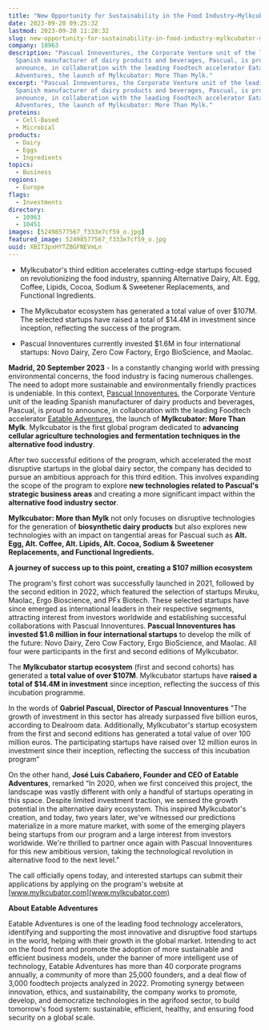 ```yaml
---
title: "New Opportunity for Sustainability in the Food Industry—Mylkcubator: More than Mylk"
date: 2023-09-20 09:25:32
lastmod: 2023-09-20 11:28:32
slug: new-opportunity-for-sustainability-in-food-industry-mylkcubator-more-than-mylk
company: 10963
description: "Pascual Innoventures, the Corporate Venture unit of the leading
  Spanish manufacturer of dairy products and beverages, Pascual, is proud to
  announce, in collaboration with the leading Foodtech accelerator Eatable
  Adventures, the launch of Mylkcubator: More Than Mylk."
excerpt: "Pascual Innoventures, the Corporate Venture unit of the leading
  Spanish manufacturer of dairy products and beverages, Pascual, is proud to
  announce, in collaboration with the leading Foodtech accelerator Eatable
  Adventures, the launch of Mylkcubator: More Than Mylk."
proteins:
  - Cell-Based
  - Microbial
products:
  - Dairy
  - Eggs
  - Ingredients
topics:
  - Business
regions:
  - Europe
flags:
  - Investments
directory:
  - 10963
  - 10451
images: [52498577567_f333e7cf59_o.jpg]
featured_image: 52498577567_f333e7cf59_o.jpg
uuid: XBIT3pxHYTZBGFNEVmLn
---
```

* Mylkcubator's third edition accelerates cutting-edge startups focused on revolutionizing the food industry, spanning Alternative Dairy, Alt. Egg, Coffee, Lipids, Cocoa, Sodium & Sweetener Replacements, and Functional Ingredients.


* The Mylkcubator ecosystem has generated a total value of over $107M. The selected startups have raised a total of $14.4M in investment since inception, reflecting the success of the program.


* Pascual Innoventures currently invested $1.6M in four international startups: Novo Dairy, Zero Cow Factory, Ergo BioScience, and Maolac.



**Madrid, 20 September 2023** - In a constantly changing world with pressing environmental concerns, the food industry is facing numerous challenges. The need to adopt more sustainable and environmentally friendly practices is undeniable. In this context, [Pascual Innoventures](https://pascualinnoventures.com/), the Corporate Venture unit of the leading Spanish manufacturer of dairy products and beverages, Pascual, is proud to announce, in collaboration with the leading Foodtech accelerator [Eatable Adventures](https://eatableadventures.com/), the launch of **Mylkcubator: More Than Mylk**. Mylkcubator is the first global program dedicated to **advancing cellular agriculture technologies and fermentation techniques in the alternative food industry**.

After two successful editions of the program, which accelerated the most disruptive startups in the global dairy sector, the company has decided to pursue an ambitious approach for this third edition. This involves expanding the scope of the program to explore **new technologies related to Pascual's strategic business areas** and creating a more significant impact within the **alternative food industry sector**. 

**Mylkcubator: More than Mylk** not only focuses on disruptive technologies for the generation of **biosynthetic dairy products** but also explores new technologies with an impact on tangential areas for Pascual such as **Alt. Egg, Alt. Coffee, Alt. Lipids, Alt. Cocoa, Sodium & Sweetener Replacements, and Functional Ingredients.**

**A journey of success up to this point, creating a $107 million ecosystem**

The program's first cohort was successfully launched in 2021, followed by the second edition in 2022, which featured the selection of startups Miruku, Maolac, Ergo Bioscience, and PFx Biotech. These selected startups have since emerged as international leaders in their respective segments, attracting interest from investors worldwide and establishing successful collaborations with Pascual Innoventures. **Pascual Innoventures has invested $1.6 million in four international startups** to develop the milk of the future: Novo Dairy, Zero Cow Factory, Ergo BioScience, and Maolac. All four were participants in the first and second editions of Mylkcubator.

The **Mylkcubator startup ecosystem** (first and second cohorts) has generated a **total value of over $107M**. Mylkcubator startups have **raised a total of $14.4M in investment** since inception, reflecting the success of this incubation programme.

In the words of **Gabriel Pascual, Director of Pascual Innoventures** "The growth of investment in this sector has already surpassed five billion euros, according to Dealroom data. Additionally, Mylkcubator's startup ecosystem from the first and second editions has generated a total value of over 100 million euros. The participating startups have raised over 12 million euros in investment since their inception, reflecting the success of this incubation program”

On the other hand, **José Luis Cabañero, Founder and CEO of Eatable Adventures**, remarked “In 2020, when we first conceived this project, the landscape was vastly different with only a handful of startups operating in this space. Despite limited investment traction, we sensed the growth potential in the alternative dairy ecosystem. This inspired Mylkcubator's creation, and today, two years later, we've witnessed our predictions materialize in a more mature market, with some of the emerging players being startups from our program and a large interest from investors worldwide. We're thrilled to partner once again with Pascual Innoventures for this new ambitious version, taking the technological revolution in alternative food to the next level.”

The call officially opens today, and interested startups can submit their applications by applying on the program's website at [www.mylkcubator.com](www.mylkcubator.com)

**About Eatable Adventures** 

Eatable Adventures is one of the leading food technology accelerators, identifying and supporting the most innovative and disruptive food startups in the world, helping with their growth in the global market. Intending to act on the food front and promote the adoption of more sustainable and efficient business models, under the banner of more intelligent use of technology, Eatable Adventures has more than 40 corporate programs annually, a community of more than 25,000 founders, and a deal flow of 3,000 foodtech projects analyzed in 2022. Promoting synergy between innovation, ethics, and sustainability, the company works to promote, develop, and democratize technologies in the agrifood sector, to build tomorrow's food system: sustainable, efficient, healthy, and ensuring food security on a global scale.